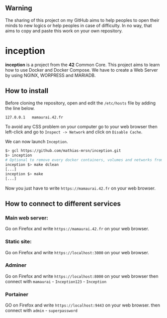 ## Warning

The sharing of this project on my GitHub aims to help peoples to open their minds to new logics or help peoples in case of difficulty. In no way, that aims to copy and paste this work on your own repository.

# inception

**inception** is a project from the **42** Common Core. This project aims to learn how to use Docker and Docker Compose. We have to create a Web Server by using NGINX, WORPRESS and MARIADB.

## How to install

Before cloning the repository, open and edit the `/etc/hosts` file by adding the line below.

```bash
127.0.0.1   mamaurai.42.fr
```

To avoid any CSS problem on your computer go to your web browser then left-click and go to `Inspect -> Network` and click on `Disable Cache`.

We can now launch `Inception`.

```bash
$> gcl https://github.com/mathias-mrsn/inception.git
$> inception
# Optional to remove every docker containers, volumes and networks from your PC
inception $> make dclean
[...]
inception $> make
[...] 
```

Now you just have to write `https://mamaurai.42.fr` on your web browser.

## How to connect to different services

### Main web server:
Go on Firefox and write `https://mamaurai.42.fr` on your web browser.

### Static site:
Go on Firefox and write `https://localhost:3000` on your web browser.

### Adminer
Go on Firefox and write `https://localhost:8000` on your web browser then connect with `mamaurai` - `Inception123` - `Inception`

### Portainer
GO on Firefox and write `https://localhost:9443` on your web browser. then connect with `admin` - `superpassword`
